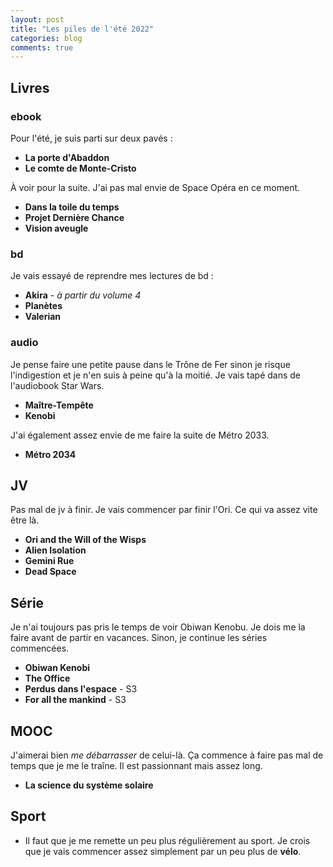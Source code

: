 ```yaml
---
layout: post
title: "Les piles de l'été 2022"
categories: blog
comments: true
---
```


## Livres

### ebook

Pour l'été, je suis parti sur deux pavés :

- **La porte d'Abaddon**
- **Le comte de Monte-Cristo**

À voir pour la suite. J'ai pas mal envie de Space Opéra en ce moment. 

- **Dans la toile du temps**
- **Projet Dernière Chance**
- **Vision aveugle**

### bd

Je vais essayé de reprendre mes lectures de bd : 

- **Akira** - *à partir du volume 4*
- **Planètes**
- **Valerian**

### audio

Je pense faire une petite pause dans le Trône de Fer sinon je risque l'indigestion et je n'en suis à peine qu'à la moitié. Je vais tapé dans de l'audiobook Star Wars. 

- **Maître-Tempête**
- **Kenobi**

J'ai également assez envie de me faire la suite de Métro 2033.

- **Métro 2034**

## JV

Pas mal de jv à finir. Je vais commencer par finir l'Ori. Ce qui va assez vite être là.

- **Ori and the Will of the Wisps**
- **Alien Isolation**
- **Gemini Rue**
- **Dead Space**

## Série

Je n'ai toujours pas pris le temps de voir Obiwan Kenobu. Je dois me la faire avant de partir en vacances. Sinon, je continue les séries commencées. 

- **Obiwan Kenobi**
- **The Office**
- **Perdus dans l'espace** - S3
- **For all the mankind** - S3

## MOOC

J'aimerai bien *me débarrasser* de celui-là. Ça commence à faire pas mal de temps que je me le traîne. Il est passionnant mais assez long. 

- **La science du système solaire**

## Sport

- Il faut que je me remette un peu plus régulièrement au sport. Je crois que je vais commencer assez simplement par un peu plus de **vélo**. 